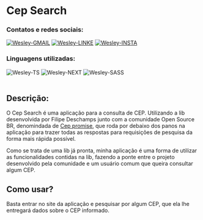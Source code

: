 # Cep Search


### Contatos e redes sociais:

<div style="display: inline_block">
  <a href="mailto:wesleyara.contato@gmail.com"><img alt="Wesley-GMAIL" src="https://img.shields.io/badge/Gmail-D14836?style=for-the-badge&logo=gmail&logoColor=white"></a>
  <a href="https://www.linkedin.com/in/wesley-gomes-de-araújo-534a66221/"><img alt="Wesley-LINKE" src="https://img.shields.io/badge/LinkedIn-0077B5?style=for-the-badge&logo=linkedin&logoColor=white"></a>
  <a href="https://www.instagram.com/wesleyaraujo_w/"><img alt="Wesley-INSTA" src="https://img.shields.io/badge/Instagram-E4405F?style=for-the-badge&logo=instagram&logoColor=white"></a>
</div>

### Linguagens utilizadas:

<div style="display: inline_block;">
  <img target="_blank" align="center" alt="Wesley-TS" src="https://img.shields.io/badge/TypeScript-007ACC?style=for-the-badge&logo=typescript&logoColor=white">
  <img target="_blank" align="center" alt="Wesley-NEXT" src="https://img.shields.io/badge/next.js-000000?style=for-the-badge&logo=nextdotjs&logoColor=white">
  <img align="center" alt="Wesley-SASS" src="https://img.shields.io/badge/Sass-CC6699?style=for-the-badge&logo=sass&logoColor=white"> 
</div>
<br>

## Descrição:
O Cep Search é uma aplicação para a consulta de CEP. Utilizando a lib desenvolvida por Filipe Deschamps junto com a comunidade Open Source BR, denomindada de <a href="https://github.com/BrasilAPI/cep-promise">Cep promise</a>, que roda por debaixo dos panos na aplicação para trazer todas as respostas para requisições de pesquisa da forma mais rápida possível.

Como se trata de uma lib já pronta, minha aplicação é uma forma de utilizar as funcionalidades contidas na lib, fazendo a ponte entre o projeto desenvolvido pela comunidade e um usuário comum que queira consultar algum CEP.
## Como usar?
Basta entrar no site da aplicação e pesquisar por algum CEP, que ela lhe entregará dados sobre o CEP informado.